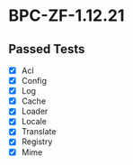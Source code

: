 # BPC-ZF-1.12.21

## Passed Tests

- [x] Acl
- [x] Config
- [x] Log
- [x] Cache
- [x] Loader
- [x] Locale
- [x] Translate
- [x] Registry
- [x] Mime
